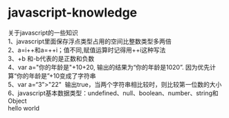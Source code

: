 # javascript-knowledge
关于javascript的一些知识<br>
1、javascript里面保存浮点类型占用的空间比整数类型多两倍 <br>
2、a=i++和a=++i；值不同,赋值运算时记得用++i这种写法<br>
3、+b 和-b代表的是正数和负数 <br>
4、var a="你的年龄是"+10+20, 输出的结果为“你的年龄是1020”. 因为优先计算“你的年龄是”+10变成了字符串<br>
5、var a=“3”>"22"  输出true，当两个字符串相比较时，则比较第一位数的大小<br>
6、javascript基本数据类型：undefined、null、boolean、number、string和Object<br>
  hello world
